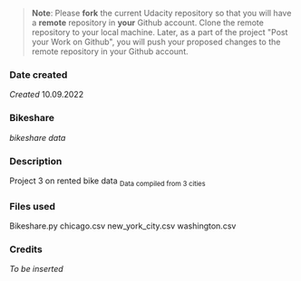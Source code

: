>**Note**: Please **fork** the current Udacity repository so that you will have a **remote** repository in **your** Github account. Clone the remote repository to your local machine. Later, as a part of the project "Post your Work on Github", you will push your proposed changes to the remote repository in your Github account.

### Date created
_Created_ 10.09.2022

### Bikeshare
_bikeshare data_

### Description
Project 3 on rented bike data
<sub>Data compiled from 3 cities</sub>

### Files used
Bikeshare.py
chicago.csv
new_york_city.csv
washington.csv

### Credits
_To be inserted_
